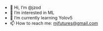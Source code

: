 - 👋 Hi, I’m @jzod
- 👀 I’m interested in ML
- 🌱 I’m currently learning Yolov5
- 📫 How to reach me: mjfutures@gmail.com
